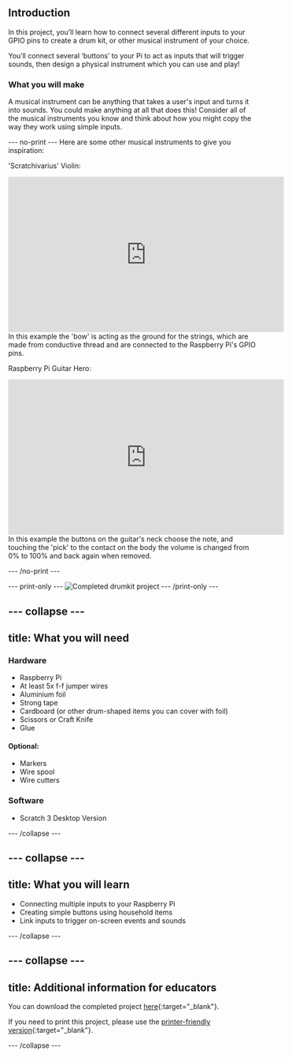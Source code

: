 ## Introduction

In this project, you’ll learn how to connect several different inputs to your GPIO pins to create a drum kit, or other musical instrument of your choice.

You’ll connect several ‘buttons’ to your Pi to act as inputs that will trigger sounds, then design a physical instrument which you can use and play!

### What you will make

A musical instrument can be anything that takes a user's input and turns it into sounds. You could make anything at all that does this! Consider all of the musical instruments you know and think about how you might copy the way they work using simple inputs.

--- no-print ---
Here are some other musical instruments to give you inspiration:

'Scratchivarius' Violin:
<iframe width="560" height="315" src="https://www.youtube.com/embed/Xlz1zBw-rSU" title="YouTube video player" frameborder="0" allow="accelerometer; autoplay; clipboard-write; encrypted-media; gyroscope; picture-in-picture" allowfullscreen></iframe>
In this example the 'bow' is acting as the ground for the strings, which are made from conductive thread and are connected to the Raspberry Pi's GPIO pins.

Raspberry Pi Guitar Hero:
<iframe width="560" height="315" src="https://www.youtube.com/embed/_1OzwwUXGtw" title="YouTube video player" frameborder="0" allow="accelerometer; autoplay; clipboard-write; encrypted-media; gyroscope; picture-in-picture" allowfullscreen></iframe>
In this example the buttons on the guitar's neck choose the note, and touching the 'pick' to the contact on the body the volume is changed from 0% to 100% and back again when removed.

--- /no-print ---

--- print-only ---
![Completed drumkit project](images/drumkit-complete.png)
--- /print-only ---

--- collapse ---
---
title: What you will need
---
### Hardware

+ Raspberry Pi
+ At least 5x f-f jumper wires
+ Aluminium foil
+ Strong tape
+ Cardboard (or other drum-shaped items you can cover with foil)
+ Scissors or Craft Knife
+ Glue

#### Optional:
+ Markers
+ Wire spool
+ Wire cutters


### Software

+ Scratch 3 Desktop Version

--- /collapse ---

--- collapse ---
---
title: What you will learn
---

+ Connecting multiple inputs to your Raspberry Pi
+ Creating simple buttons using household items
+ Link inputs to trigger on-screen events and sounds

--- /collapse ---

--- collapse ---
---
title: Additional information for educators
---

You can download the completed project [here](http://rpf.io/p/en/drumkit-get){:target="_blank"}.

If you need to print this project, please use the [printer-friendly version](https://projects.raspberrypi.org/en/projects/scratchpc-musical-instrument/print){:target="_blank"}.

--- /collapse ---
